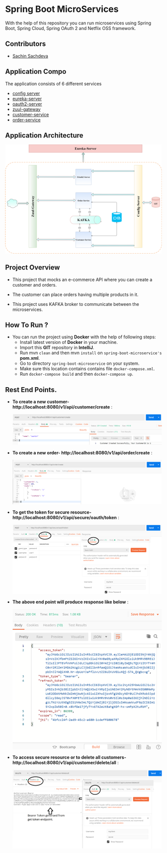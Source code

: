 # Spring Boot MicroServices
With the help of this repository you can run microservices using Spring Boot, Spring Cloud, Spring OAuth 2 and Netflix OSS framework.


## <a name="contributors"></a>Contributors

* [Sachin Sachdeva](https://www.linkedin.com/in/sachin-sachdeva-70896120/)

## <a name="application-architecture"></a>Application Compo

The application consists of 6 different services

* [config server](config-server/README.md) 
* [eureka-server](eureka-server/README.md) 
* [oauth2-server](oauth2a-server/README.md) 
* [zuul-gateway](zuul-gateway/README.md) 
* [customer-service](customer-service/README.md) 
* [order-service](order-service/README.md) 


## <a name="application-architecture"></a>Application Architecture

![screenshot!](images/image.png)


## <a name="project-overview"></a>Project Overview
* This project that mocks an e-commerce API where you can create a customer and orders.

* The customer can place orders having multiple products in it.

* This project uses KAFKA broker to communicate between the microservices.



## <a name="project-run"></a>How To Run ?
* You can run the project using **Docker** with the help of  following steps:
    * Install latest version of **Docker**  in your machine.
    * Import this **GIT** repository in **IntelliJ**.
    * Run mvn `clean` and then mvn `install` on `spring-boot-microservice's` **pom.xml**.
    * Go to directory `spring-boot-microservice` on your system.
    * Make sure this location contains contains file  `docker-compose.xml`.
    * Run `docker-compose build` and then `docker-compose up`.
 
 
## <a name="rest-end"></a>Rest End Points.

* **To create a new customer- http://localhost:8080/v1/api/customer/create** :

     ![screenshot!](images/create.png)
 
* **To create a new order- http://localhost:8080/v1/api/order/create** :
 
    ![screenshot!](images/order.png)
 
* **To get the token for secure resource- http://localhost:8080/v1/api/secure/oauth/token** :
 
    ![screenshot!](images/get_token.png)
 
* **The above end point will produce response like below** :
 
    ![screenshot!](images/token_response.png)
 

* **To access secure resource or to delete all customers- http://localhost:8080/v1/api/customer/delete/all** :
 
    ![screenshot!](images/del_customer.png)
 
